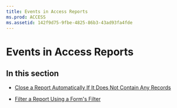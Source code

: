 ```yaml
---
title: Events in Access Reports
ms.prod: ACCESS
ms.assetid: 142f9d75-9fbe-4825-86b3-43ad93fa4fde
---
```



# Events in Access Reports

## In this section


- [Close a Report Automatically If It Does Not Contain Any Records](close-a-report-automatically-if-it-does-not-contain-any-records.md)
    
- [Filter a Report Using a Form's Filter](filter-a-report-using-a-form-s-filter.md)
    

